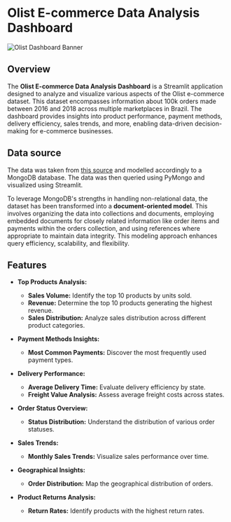 # Olist E-commerce Data Analysis Dashboard

![Olist Dashboard Banner](https://d3hw41hpah8tvx.cloudfront.net/images/post_blog_produtos_olist_g_legacy_2018_11_afb6860a22.png)

## Overview

The **Olist E-commerce Data Analysis Dashboard** is a Streamlit application designed to analyze and visualize various aspects of the Olist e-commerce dataset. This dataset encompasses information about 100k orders made between 2016 and 2018 across multiple marketplaces in Brazil. The dashboard provides insights into product performance, payment methods, delivery efficiency, sales trends, and more, enabling data-driven decision-making for e-commerce businesses.

## Data source

The data was taken from [this source](https://www.kaggle.com/datasets/olistbr/brazilian-ecommerce) and modelled accordingly to a MongoDB database. The data was then queried using PyMongo and visualized using Streamlit.

To leverage MongoDB's strengths in handling non-relational data, the dataset has been transformed into a **document-oriented model**. This involves organizing the data into collections and documents, employing embedded documents for closely related information like order items and payments within the orders collection, and using references where appropriate to maintain data integrity. This modeling approach enhances query efficiency, scalability, and flexibility.



## Features

- **Top Products Analysis:**
  - **Sales Volume:** Identify the top 10 products by units sold.
  - **Revenue:** Determine the top 10 products generating the highest revenue.
  - **Sales Distribution:** Analyze sales distribution across different product categories.

- **Payment Methods Insights:**
  - **Most Common Payments:** Discover the most frequently used payment types.

- **Delivery Performance:**
  - **Average Delivery Time:** Evaluate delivery efficiency by state.
  - **Freight Value Analysis:** Assess average freight costs across states.

- **Order Status Overview:**
  - **Status Distribution:** Understand the distribution of various order statuses.

- **Sales Trends:**
  - **Monthly Sales Trends:** Visualize sales performance over time.

- **Geographical Insights:**
  - **Order Distribution:** Map the geographical distribution of orders.

- **Product Returns Analysis:**
  - **Return Rates:** Identify products with the highest return rates.
